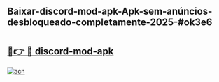 ## Baixar-discord-mod-apk-Apk-sem-anúncios-desbloqueado-completamente-2025-#ok3e6

# <h2><a href="https://ainizakaria.my?title=discord-mod-apk&ref=20M">🔗👉 🔴 discord-mod-apk</a></h2>

[![acn](https://github.com/user-attachments/assets/0f9c940e-d8b0-45ae-aac7-cd30a18b3e1c)](https://ainizakaria.my?title=discord-mod-apk&ref=20M)


